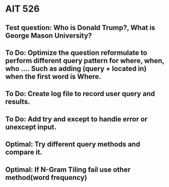 # AIT 526
## Test question: Who is Donald Trump?, What is George Mason University?
## To Do: Optimize the question reformulate to perform different query pattern for where, when, who .... Such as adding (query + located in) when the first word is Where.
## To Do: Create log file to record user query and results.
## To Do: Add try and except to handle error or unexcept input.

## Optimal: Try different query methods and compare it.
## Optimal: If N-Gram Tiling fail use other method(word frequency)